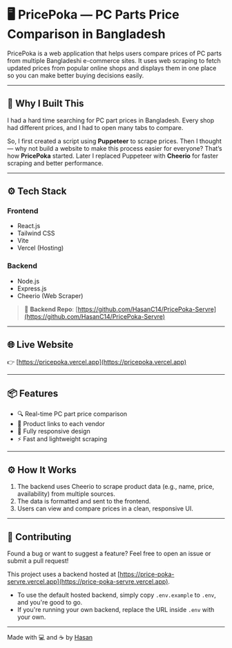 # 🖥️ PricePoka — PC Parts Price Comparison in Bangladesh

PricePoka is a web application that helps users compare prices of PC parts from multiple Bangladeshi e-commerce sites. It uses web scraping to fetch updated prices from popular online shops and displays them in one place so you can make better buying decisions easily.

---

## 🧠 Why I Built This

I had a hard time searching for PC part prices in Bangladesh. Every shop had different prices, and I had to open many tabs to compare.

So, I first created a script using **Puppeteer** to scrape prices. Then I thought — why not build a website to make this process easier for everyone? That’s how **PricePoka** started. Later I replaced Puppeteer with **Cheerio** for faster scraping and better performance.

---

## ⚙️ Tech Stack

### Frontend

- React.js
- Tailwind CSS
- Vite
- Vercel (Hosting)

### Backend

- Node.js
- Express.js
- Cheerio (Web Scraper)

> 🔗 **Backend Repo**: [https://github.com/HasanC14/PricePoka-Servre](https://github.com/HasanC14/PricePoka-Servre)

---

## 🌐 Live Website

👉 [https://pricepoka.vercel.app](https://pricepoka.vercel.app)

---

## 📦 Features

- 🔍 Real-time PC part price comparison
- 🛒 Product links to each vendor
- 📱 Fully responsive design
- ⚡ Fast and lightweight scraping

---

## ⚙️ How It Works

1. The backend uses Cheerio to scrape product data (e.g., name, price, availability) from multiple sources.
2. The data is formatted and sent to the frontend.
3. Users can view and compare prices in a clean, responsive UI.

---

## 🙌 Contributing

Found a bug or want to suggest a feature? Feel free to open an issue or submit a pull request!

This project uses a backend hosted at [https://price-poka-servre.vercel.app](https://price-poka-servre.vercel.app).

- To use the default hosted backend, simply copy `.env.example` to `.env`, and you're good to go.
- If you're running your own backend, replace the URL inside `.env` with your own.

---

Made with 💻 and ☕ by [Hasan](https://hasan-chowdhury.netlify.app/)
